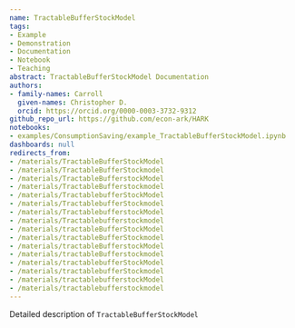 ```yaml
---
name: TractableBufferStockModel
tags:
- Example
- Demonstration
- Documentation
- Notebook
- Teaching
abstract: TractableBufferStockModel Documentation
authors:
- family-names: Carroll
  given-names: Christopher D.
  orcid: https://orcid.org/0000-0003-3732-9312
github_repo_url: https://github.com/econ-ark/HARK
notebooks:
- examples/ConsumptionSaving/example_TractableBufferStockModel.ipynb
dashboards: null
redirects_from:
- /materials/TractableBufferStockModel
- /materials/TractableBufferStockmodel
- /materials/TractableBufferstockModel
- /materials/TractableBufferstockmodel
- /materials/TractablebufferStockModel
- /materials/TractablebufferStockmodel
- /materials/TractablebufferstockModel
- /materials/Tractablebufferstockmodel
- /materials/tractableBufferStockModel
- /materials/tractableBufferStockmodel
- /materials/tractableBufferstockModel
- /materials/tractableBufferstockmodel
- /materials/tractablebufferStockModel
- /materials/tractablebufferStockmodel
- /materials/tractablebufferstockModel
- /materials/tractablebufferstockmodel
---
```


Detailed description of `TractableBufferStockModel` 
